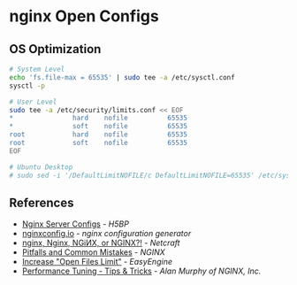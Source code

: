 # nginx Open Configs

## OS Optimization

```bash
# System Level
echo 'fs.file-max = 65535' | sudo tee -a /etc/sysctl.conf
sysctl -p

# User Level
sudo tee -a /etc/security/limits.conf << EOF
*               hard    nofile          65535
*               soft    nofile          65535
root            hard    nofile          65535
root            soft    nofile          65535
EOF

# Ubuntu Desktop
# sudo sed -i '/DefaultLimitNOFILE/c DefaultLimitNOFILE=65535' /etc/systemd/*.conf
```

## References

- [Nginx Server Configs](https://github.com/h5bp/server-configs-nginx) - *H5BP*
- [nginxconfig.io](https://nginxconfig.io/) - *nginx configuration generator*
- [nginx, Nginx, NGiИX, or NGINX?!](https://news.netcraft.com/archives/2018/02/20/nginx-nginx-nginx-or-nginx.html) - *Netcraft*
- [Pitfalls and Common Mistakes](https://www.nginx.com/resources/wiki/start/topics/tutorials/config_pitfalls/) - *NGINX*
- [Increase "Open Files Limit"](https://easyengine.io/tutorials/linux/increase-open-files-limit/) - *EasyEngine*
- [Performance Tuning - Tips & Tricks](https://www.nginx.com/blog/performance-tuning-tips-tricks/) - *Alan Murphy of NGINX, Inc.*
